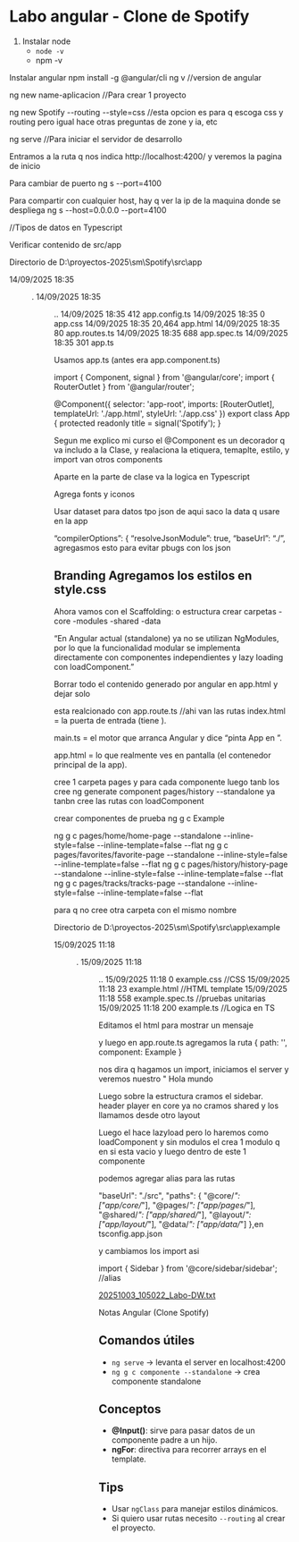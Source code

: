 # Labo angular - Clone de Spotify


1. Instalar node
   - `node -v`
   - npm -v



Instalar angular
npm install -g @angular/cli
ng v  //version de angular

ng new name-aplicacion  //Para crear 1 proyecto

ng new Spotify --routing --style=css   //esta opcion es para q escoga  css y routing pero igual hace otras preguntas de zone y ia, etc

ng serve   //Para iniciar el servidor de desarrollo

Entramos a la ruta q nos indica
http://localhost:4200/  y veremos la pagina de inicio

Para cambiar de puerto
ng s --port=4100

Para compartir con cualquier host, hay q ver la ip de la maquina donde se despliega
ng s --host=0.0.0.0 --port=4100

//Tipos de datos en Typescript

Verificar contenido de src/app

Directorio de D:\proyectos-2025\sm\Spotify\src\app


14/09/2025  18:35    <DIR>          .
14/09/2025  18:35    <DIR>          ..
14/09/2025  18:35               412 app.config.ts
14/09/2025  18:35                 0 app.css
14/09/2025  18:35            20,464 app.html
14/09/2025  18:35                80 app.routes.ts
14/09/2025  18:35               688 app.spec.ts
14/09/2025  18:35               301 app.ts

Usamos app.ts (antes era app.component.ts)

import { Component, signal } from '@angular/core';
import { RouterOutlet } from '@angular/router';

@Component({
selector: 'app-root',
imports: [RouterOutlet],
templateUrl: './app.html',
styleUrl: './app.css'
})
export class App {
protected readonly title = signal('Spotify');
}

Segun me explico mi curso el @Component es un decorador q va includo a la Clase,
y realaciona la etiquera, temaplte, estilo, y import van otros components

Aparte en la parte de clase va la logica en Typescript

Agrega fonts y iconos

Usar dataset para datos tpo json
de aqui saco la data q usare en la app

“compilerOptions”: {
“resolveJsonModule”: true,
“baseUrl”: “./”,
agregasmos esto para evitar pbugs con los json

Branding
Agregamos los estilos en style.css
----------------------------------

Ahora vamos con el Scaffolding: o estructura
crear carpetas
-core
-modules
-shared
-data

“En Angular actual (standalone) ya no se utilizan NgModules,
por lo que la funcionalidad modular se implementa directamente con componentes independientes
y lazy loading con loadComponent.”

Borrar todo el contenido generado por angular en app.html y dejar solo
<router-outlet />

esta realcionado con app.route.ts //ahi van las rutas
index.html = la puerta de entrada (tiene <app-root>).

main.ts = el motor que arranca Angular y dice “pinta App en <app-root>”.

app.html = lo que realmente ves en pantalla (el contenedor principal de la app).

cree 1 carpeta pages y para cada componente luego tanb los cree
ng generate component pages/history --standalone
ya tanbn cree las rutas con loadComponent

crear componentes de prueba
ng g c Example

ng g c pages/home/home-page --standalone --inline-style=false --inline-template=false --flat
ng g c pages/favorites/favorite-page --standalone --inline-style=false --inline-template=false --flat
ng g c pages/history/history-page --standalone --inline-style=false --inline-template=false --flat
ng g c pages/tracks/tracks-page --standalone --inline-style=false --inline-template=false --flat

para q no cree otra carpeta con el mismo nombre

Directorio de D:\proyectos-2025\sm\Spotify\src\app\example

15/09/2025  11:18    <DIR>          .
15/09/2025  11:18    <DIR>          ..
15/09/2025  11:18                 0 example.css                 //CSS
15/09/2025  11:18                23 example.html                //HTML template
15/09/2025  11:18               558 example.spec.ts             //pruebas unitarias
15/09/2025  11:18               200 example.ts                  //Logica en TS

Editamos el html para mostrar un mensaje

y luego en app.route.ts agregamos la ruta
{
path: '',
component: Example
}

nos dira q hagamos un import, iniciamos el server y veremos nuestro " Hola mundo

Luego sobre la estructura
cramos el sidebar. header player en core
ya no cramos shared
y los llamamos desde otro layout

Luego el hace lazyload pero lo haremos como loadComponent y sin modulos
el crea 1 modulo q en si esta vacio y luego dentro de este 1 componente

podemos agregar alias para las rutas

"baseUrl": "./src",
"paths": {
"@core/*": ["app/core/*"],
"@pages/*": ["app/pages/*"],
"@shared/*": ["app/shared/*"],
"@layout/*": ["app/layout/*"],
"@data/*": ["app/data/*"]
},en tsconfig.app.json

y cambiamos los import asi

import { Sidebar } from '@core/sidebar/sidebar';  //alias

[20251003_105022_Labo-DW.txt](assets/20251003_105022_Labo-DW.txt)

Notas Angular (Clone Spotify)

## Comandos útiles

- `ng serve` → levanta el server en localhost:4200
- `ng g c componente --standalone` → crea componente standalone

## Conceptos

- **@Input()**: sirve para pasar datos de un componente padre a un hijo.
- **ngFor**: directiva para recorrer arrays en el template.

## Tips

- Usar `ngClass` para manejar estilos dinámicos.
- Si quiero usar rutas necesito `--routing` al crear el proyecto.
